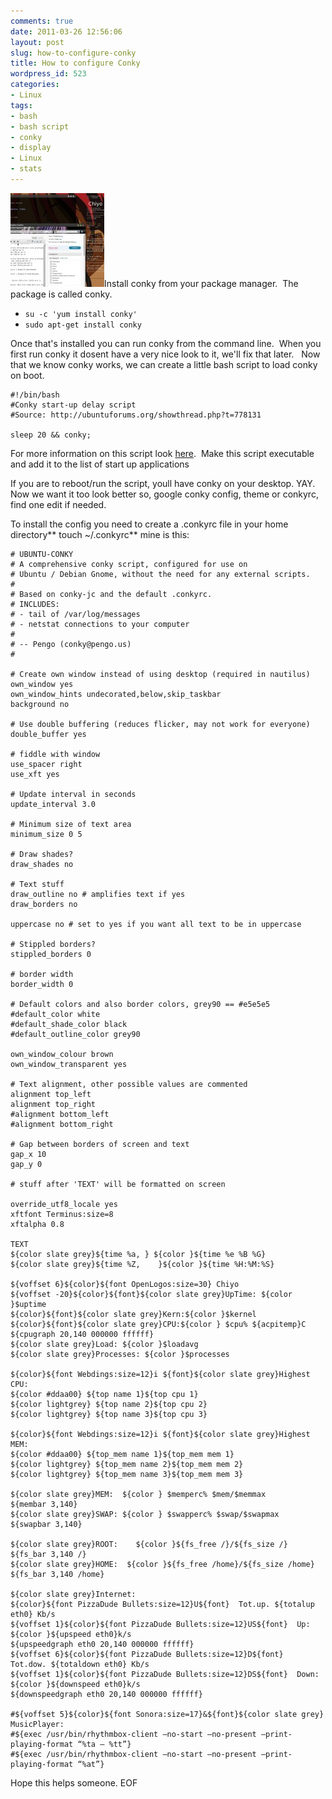 ```yaml
---
comments: true
date: 2011-03-26 12:56:06
layout: post
slug: how-to-configure-conky
title: How to configure Conky
wordpress_id: 523
categories:
- Linux
tags:
- bash
- bash script
- conky
- display
- Linux
- stats
---
```


[![Image of my conky config](/uploads/2011/03/Conky-150x150.jpg)](/uploads/2011/03/Conky.jpg)Install conky from your package manager.  The package is called conky.

- ```su -c 'yum install conky'```
- ```sudo apt-get install conky```

Once that's installed you can run conky from the command line.  When you first run conky it dosent have a very nice look to it, we'll fix that later.   Now that we know conky works, we can create a little bash script to load conky on boot.

    
    #!/bin/bash
    #Conky start-up delay script
    #Source: http://ubuntuforums.org/showthread.php?t=778131
    
    sleep 20 && conky;


For more information on this script look [here](http://ubuntuforums.org/showthread.php?t=778131).  Make this script executable and add it to the list of start up applications

If you are to reboot/run the script, youll have conky on your desktop. YAY.  Now we want it too look better so, google conky config, theme or conkyrc, find one edit if needed.

To install the config you need to create a .conkyrc file in your home directory** touch ~/.conkyrc** mine is this:



    
    # UBUNTU-CONKY
    # A comprehensive conky script, configured for use on
    # Ubuntu / Debian Gnome, without the need for any external scripts.
    #
    # Based on conky-jc and the default .conkyrc.
    # INCLUDES:
    # - tail of /var/log/messages
    # - netstat connections to your computer
    #
    # -- Pengo (conky@pengo.us)
    #
    
    # Create own window instead of using desktop (required in nautilus)
    own_window yes
    own_window_hints undecorated,below,skip_taskbar
    background no
    
    # Use double buffering (reduces flicker, may not work for everyone)
    double_buffer yes
    
    # fiddle with window
    use_spacer right
    use_xft yes
    
    # Update interval in seconds
    update_interval 3.0
    
    # Minimum size of text area
    minimum_size 0 5
    
    # Draw shades?
    draw_shades no
    
    # Text stuff
    draw_outline no # amplifies text if yes
    draw_borders no
    
    uppercase no # set to yes if you want all text to be in uppercase
    
    # Stippled borders?
    stippled_borders 0
    
    # border width
    border_width 0
    
    # Default colors and also border colors, grey90 == #e5e5e5
    #default_color white
    #default_shade_color black
    #default_outline_color grey90
    
    own_window_colour brown
    own_window_transparent yes
    
    # Text alignment, other possible values are commented
    alignment top_left
    alignment top_right
    #alignment bottom_left
    #alignment bottom_right
    
    # Gap between borders of screen and text
    gap_x 10
    gap_y 0
    
    # stuff after 'TEXT' will be formatted on screen
    
    override_utf8_locale yes
    xftfont Terminus:size=8
    xftalpha 0.8
    
    TEXT
    ${color slate grey}${time %a, } ${color }${time %e %B %G}
    ${color slate grey}${time %Z,    }${color }${time %H:%M:%S}
    
    ${voffset 6}${color}${font OpenLogos:size=30} Chiyo
    ${voffset -20}${color}${font}${color slate grey}UpTime: ${color }$uptime
    ${color}${font}${color slate grey}Kern:${color }$kernel
    ${color}${font}${color slate grey}CPU:${color } $cpu% ${acpitemp}C
    ${cpugraph 20,140 000000 ffffff}
    ${color slate grey}Load: ${color }$loadavg
    ${color slate grey}Processes: ${color }$processes  
    
    ${color}${font Webdings:size=12}i ${font}${color slate grey}Highest CPU:
    ${color #ddaa00} ${top name 1}${top cpu 1}
    ${color lightgrey} ${top name 2}${top cpu 2}
    ${color lightgrey} ${top name 3}${top cpu 3}
    
    ${color}${font Webdings:size=12}i ${font}${color slate grey}Highest MEM:
    ${color #ddaa00} ${top_mem name 1}${top_mem mem 1}
    ${color lightgrey} ${top_mem name 2}${top_mem mem 2}
    ${color lightgrey} ${top_mem name 3}${top_mem mem 3}
    
    ${color slate grey}MEM:  ${color } $memperc% $mem/$memmax
    ${membar 3,140}
    ${color slate grey}SWAP: ${color } $swapperc% $swap/$swapmax
    ${swapbar 3,140}
    
    ${color slate grey}ROOT:    ${color }${fs_free /}/${fs_size /}
    ${fs_bar 3,140 /}
    ${color slate grey}HOME:  ${color }${fs_free /home}/${fs_size /home}
    ${fs_bar 3,140 /home}
    
    ${color slate grey}Internet:
    ${color}${font PizzaDude Bullets:size=12}U${font}  Tot.up. ${totalup eth0} Kb/s
    ${voffset 1}${color}${font PizzaDude Bullets:size=12}US${font}  Up: ${color }${upspeed eth0}k/s
    ${upspeedgraph eth0 20,140 000000 ffffff}
    ${voffset 6}${color}${font PizzaDude Bullets:size=12}D${font}  Tot.dow. ${totaldown eth0} Kb/s
    ${voffset 1}${color}${font PizzaDude Bullets:size=12}DS${font}  Down: ${color }${downspeed eth0}k/s
    ${downspeedgraph eth0 20,140 000000 ffffff}
    
    #${voffset 5}${color}${font Sonora:size=17}&${font}${color slate grey} MusicPlayer:
    #${exec /usr/bin/rhythmbox-client –no-start –no-present –print-playing-format “%ta – %tt”}
    #${exec /usr/bin/rhythmbox-client –no-start –no-present –print-playing-format “%at”}


Hope this helps someone.
EOF
